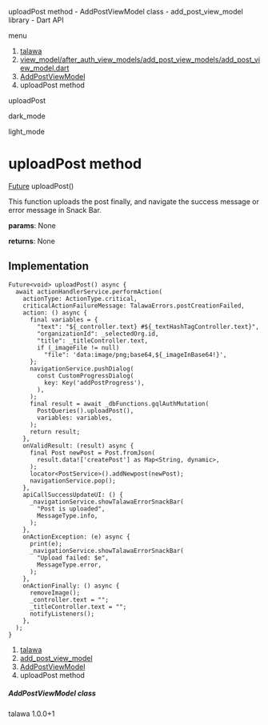 




uploadPost method - AddPostViewModel class - add\_post\_view\_model library - Dart API







menu

1. [talawa](../../index.html)
2. [view\_model/after\_auth\_view\_models/add\_post\_view\_models/add\_post\_view\_model.dart](../../file-___home_harshil_Desktop_open-source_palisadoes_talawa_lib_view_model_after_auth_view_models_add_post_view_models_add_post_view_model/)
3. [AddPostViewModel](../../file-___home_harshil_Desktop_open-source_palisadoes_talawa_lib_view_model_after_auth_view_models_add_post_view_models_add_post_view_model/AddPostViewModel-class.html)
4. uploadPost method

uploadPost


dark\_mode

light\_mode




# uploadPost method


[Future](https://api.flutter.dev/flutter/dart-core/Future-class.html)<void>
uploadPost()

This function uploads the post finally, and navigate the success message or error message in Snack Bar.

**params**:
None

**returns**:
None


## Implementation

```
Future<void> uploadPost() async {
  await actionHandlerService.performAction(
    actionType: ActionType.critical,
    criticalActionFailureMessage: TalawaErrors.postCreationFailed,
    action: () async {
      final variables = {
        "text": "${_controller.text} #${_textHashTagController.text}",
        "organizationId": _selectedOrg.id,
        "title": _titleController.text,
        if (_imageFile != null)
          "file": 'data:image/png;base64,${_imageInBase64!}',
      };
      navigationService.pushDialog(
        const CustomProgressDialog(
          key: Key('addPostProgress'),
        ),
      );
      final result = await _dbFunctions.gqlAuthMutation(
        PostQueries().uploadPost(),
        variables: variables,
      );
      return result;
    },
    onValidResult: (result) async {
      final Post newPost = Post.fromJson(
        result.data!['createPost'] as Map<String, dynamic>,
      );
      locator<PostService>().addNewpost(newPost);
      navigationService.pop();
    },
    apiCallSuccessUpdateUI: () {
      _navigationService.showTalawaErrorSnackBar(
        "Post is uploaded",
        MessageType.info,
      );
    },
    onActionException: (e) async {
      print(e);
      _navigationService.showTalawaErrorSnackBar(
        "Upload failed: $e",
        MessageType.error,
      );
    },
    onActionFinally: () async {
      removeImage();
      _controller.text = "";
      _titleController.text = "";
      notifyListeners();
    },
  );
}
```

 


1. [talawa](../../index.html)
2. [add\_post\_view\_model](../../file-___home_harshil_Desktop_open-source_palisadoes_talawa_lib_view_model_after_auth_view_models_add_post_view_models_add_post_view_model/)
3. [AddPostViewModel](../../file-___home_harshil_Desktop_open-source_palisadoes_talawa_lib_view_model_after_auth_view_models_add_post_view_models_add_post_view_model/AddPostViewModel-class.html)
4. uploadPost method

##### AddPostViewModel class





talawa
1.0.0+1






